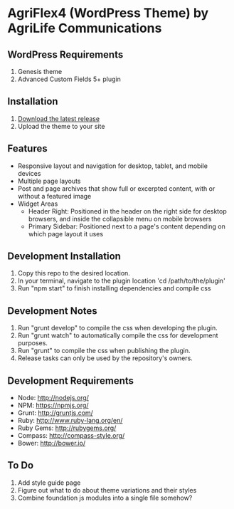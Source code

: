 # AgriFlex4 (WordPress Theme) by AgriLife Communications

## WordPress Requirements

1. Genesis theme
2. Advanced Custom Fields 5+ plugin

## Installation

1. [Download the latest release](https://github.com/agrilife/agriflex4/releases/latest)
2. Upload the theme to your site

## Features

* Responsive layout and navigation for desktop, tablet, and mobile devices
* Multiple page layouts
* Post and page archives that show full or excerpted content, with or without a featured image
* Widget Areas
    * Header Right: Positioned in the header on the right side for desktop browsers, and inside the collapsible menu on mobile browsers
    * Primary Sidebar: Positioned next to a page's content depending on which page layout it uses

## Development Installation

1. Copy this repo to the desired location.
2. In your terminal, navigate to the plugin location 'cd /path/to/the/plugin'
3. Run "npm start" to finish installing dependencies and compile css


## Development Notes

1. Run "grunt develop" to compile the css when developing the plugin.
2. Run "grunt watch" to automatically compile the css for development purposes.
3. Run "grunt" to compile the css when publishing the plugin.
4. Release tasks can only be used by the repository's owners.

## Development Requirements

* Node: http://nodejs.org/
* NPM: https://npmjs.org/
* Grunt: http://gruntjs.com/
* Ruby: http://www.ruby-lang.org/en/
* Ruby Gems: http://rubygems.org/
* Compass: http://compass-style.org/
* Bower: http://bower.io/

## To Do
1. Add style guide page
2. Figure out what to do about theme variations and their styles
3. Combine foundation js modules into a single file somehow?
